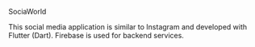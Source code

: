 SociaWorld 

This social media application is similar to Instagram and developed with Flutter (Dart). Firebase is used for backend services.
